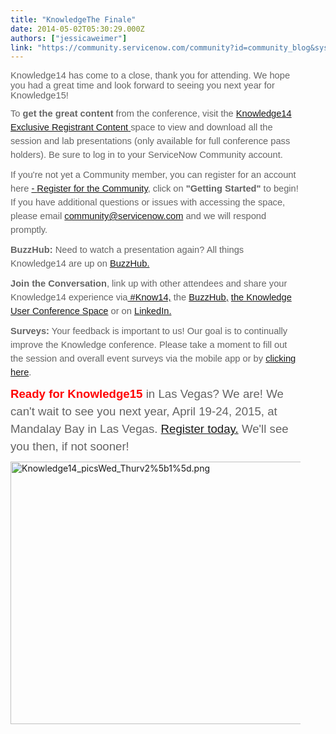 ```yaml
---
title: "KnowledgeThe Finale"
date: 2014-05-02T05:30:29.000Z
authors: ["jessicaweimer"]
link: "https://community.servicenow.com/community?id=community_blog&sys_id=a57c62e1dbd0dbc01dcaf3231f96195e"
---
```

<p style="margin-top: 7.5pt; margin-right: 30pt; margin-bottom: 7.5pt;"><span style="font-size: 11.0pt; font-family: Arial; color: #646464;">Knowledge14 has come to a close, thank you for attending. We hope you had a great time and look forward to seeing you next year for Knowledge15!</span></p><p style="margin-top: 7.5pt; margin-right: 30pt; margin-bottom: 7.5pt;"><span style="color: #646464; font-family: Arial; font-size: 11pt; line-height: 1.5em;">To </span><span style="color: #646464; font-family: Arial; font-size: 11pt; line-height: 1.5em;"><strong>get the great content</strong></span><span style="color: #646464; font-family: Arial; font-size: 11pt; line-height: 1.5em;"> from the conference, visit the </span><span style="line-height: 1.5em; font-size: 11pt; font-family: Arial;"><a title="" _jive_internal="true" href="/community/learn/knowledge-user-conference/knowledge14">Knowledge14 Exclusive Registrant Content</a></span><span style="color: #646464; font-family: Arial; font-size: 11pt; line-height: 1.5em;"><a title="" _jive_internal="true" href="/community/learn/knowledge-user-conference/knowledge14"> </a>space to view and download all the session and lab presentations (only available for full conference pass holders). Be sure to log in to your ServiceNow Community account.</span></p><p style="margin-top: 7.5pt; margin-right: 30pt; margin-bottom: 7.5pt;"><span style="color: #646464; font-family: Arial; font-size: 11pt; line-height: 1.5em;">If you're not yet a Community member, you can register for an account here <a title="" _jive_internal="true" href="/welcome">- </a></span><span style="line-height: 1.5em; font-size: 11pt; font-family: Arial;"><a title="" _jive_internal="true" href="/welcome">Register for the Community</a></span><span style="color: #646464; font-family: Arial; font-size: 11pt; line-height: 1.5em;">, click on </span><span style="color: #646464; font-family: Arial; font-size: 11pt; line-height: 1.5em;"><strong>"Getting Started"</strong></span><span style="color: #646464; font-family: Arial; font-size: 11pt; line-height: 1.5em;"> to begin! If you have additional questions or issues with accessing the space, please email </span><a title="ail.servicenow.com/owa/redir.aspx?C=WSnkjHi6v0Wa8JCB6cxZyQjKSh0pOdEIBGFNMb473mbvTfhjXZGtOZ6ifa4J7FdJN_6g2aIo7nc.&URL=mailto%3acommunity%40servicenow.com" href="https://mail.servicenow.com/owa/redir.aspx?C=WSnkjHi6v0Wa8JCB6cxZyQjKSh0pOdEIBGFNMb473mbvTfhjXZGtOZ6ifa4J7FdJN_6g2aIo7nc.&amp;URL=mailto%3acommunity%40servicenow.com" style="font-family: Arial; font-size: 11pt; line-height: 1.5em;">community@servicenow.com</a><span style="color: #646464; font-family: Arial; font-size: 11pt; line-height: 1.5em;"> and we will respond promptly.</span></p><p style="margin-top: 7.5pt; margin-right: 30pt; margin-bottom: 7.5pt;"><span style="line-height: 1.5em; color: #646464; font-size: 11.0pt; font-family: Arial;"><strong>BuzzHub: </strong></span><span style="line-height: 1.5em; font-size: 11pt; font-family: Arial; color: #646464;">Need to watch a presentation again? All things Knowledge14 are up on <a title="" _jive_internal="true" href="/welcome">BuzzHub.</a></span></p><p style="margin-top: 7.5pt; margin-right: 30pt; margin-bottom: 7.5pt;"><span style="line-height: 1.5em; color: #646464; font-size: 11.0pt; font-family: Arial;"><strong>Join the Conversation</strong></span><span style="line-height: 1.5em; font-size: 11pt; font-family: Arial; color: #646464;">, link up with other attendees and share your Knowledge14 experience via<a title="witter.com/search?q=%23Know14&src=hash" href="https://twitter.com/search?q=%23Know14&amp;src=hash"> #Know14,</a> the <a title="" _jive_internal="true" href="/welcome">BuzzHub,</a> <a title="" _jive_internal="true" href="/community/learn/knowledge-user-conference">the Knowledge User Conference Space</a> or on <a title="ww.linkedin.com/company/servicenow" href="https://www.linkedin.com/company/servicenow">LinkedIn.</a></span></p><p style="margin-top: 7.5pt; margin-right: 30pt; margin-bottom: 7.5pt;"><span style="line-height: 1.5em; color: #646464; font-size: 11.0pt; font-family: Arial;"><strong>Surveys:</strong></span><span style="line-height: 1.5em; font-size: 11pt; font-family: Arial; color: #646464;"> Your feedback is important to us! Our goal is to continually improve the Knowledge conference. Please take a moment to fill out the session and overall event surveys via the mobile app or by <a title="rvey.knowledge14.alliancetech.com/?nurl=survey/web/default#20140430232230769509000000/1" href="http://survey.knowledge14.alliancetech.com/?nurl=survey/web/default#20140430232230769509000000/1">clicking here</a>.</span></p><p style="margin-top: 7.5pt; margin-right: 30pt; margin-bottom: 7.5pt;"><span style="; line-height: 1.5em; color: red; font-size: 14pt; font-family: Arial;"><strong>Ready for Knowledge15 </strong></span><span style="line-height: 1.5em; color: #646464; font-size: 14pt; font-family: Arial;">in Las Vegas? We are! We can't wait to see you next year, April 19-24, 2015, at Mandalay Bay in Las Vegas. <a title="ww.regonline.com/Register/Checkin.aspx?EventID=1550914" href="https://www.regonline.com/Register/Checkin.aspx?EventID=1550914">Register today.</a> We'll see you then, if not sooner!</span></p><p style="margin-top: 7.5pt; margin-right: 30pt; margin-bottom: 7.5pt;"><img   alt="Knowledge14_picsWed_Thurv2%5b1%5d.png" class="image-0 jive-image" src="c50f4546db181b04ed6af3231f961954.iix" style="height: 420px; width: 620px;"/></p><p style="margin-top: 7.5pt; margin-right: 30pt; margin-bottom: 7.5pt;"><span style="line-height: 1.5em; color: #646464; font-size: 14pt; font-family: Arial;"><br/></span></p>